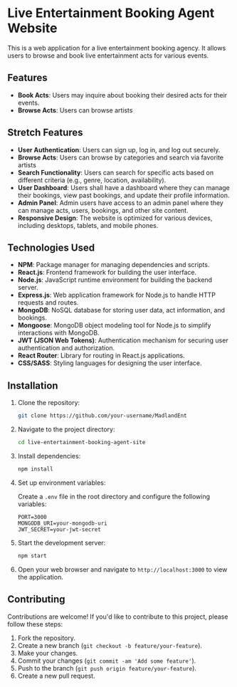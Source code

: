 # Live Entertainment Booking Agent Website

This is a web application for a live entertainment booking agency. It allows users to browse and book live entertainment acts for various events.

## Features

- **Book Acts**: Users may inquire about booking their desired acts for their events.
- **Browse Acts**: Users can browse artists

## Stretch Features

- **User Authentication**: Users can sign up, log in, and log out securely.
- **Browse Acts**: Users can browse by categories and search via favorite artists
- **Search Functionality**: Users can search for specific acts based on different criteria (e.g., genre, location, availability).
- **User Dashboard**: Users shall have a dashboard where they can manage their bookings, view past bookings, and update their profile information.
- **Admin Panel**: Admin users have access to an admin panel where they can manage acts, users, bookings, and other site content.
- **Responsive Design**: The website is optimized for various devices, including desktops, tablets, and mobile phones.

## Technologies Used

- **NPM**: Package manager for managing dependencies and scripts.
- **React.js**: Frontend framework for building the user interface.
- **Node.js**: JavaScript runtime environment for building the backend server.
- **Express.js**: Web application framework for Node.js to handle HTTP requests and routes.
- **MongoDB**: NoSQL database for storing user data, act information, and bookings.
- **Mongoose**: MongoDB object modeling tool for Node.js to simplify interactions with MongoDB.
- **JWT (JSON Web Tokens)**: Authentication mechanism for securing user authentication and authorization.
- **React Router**: Library for routing in React.js applications.
- **CSS/SASS**: Styling languages for designing the user interface.

## Installation

1. Clone the repository:

   ```bash
   git clone https://github.com/your-username/MadlandEnt
   ```

2. Navigate to the project directory:

   ```bash
   cd live-entertainment-booking-agent-site
   ```

3. Install dependencies:

   ```bash
   npm install
   ```

4. Set up environment variables:

   Create a `.env` file in the root directory and configure the following variables:

   ```plaintext
   PORT=3000
   MONGODB_URI=your-mongodb-uri
   JWT_SECRET=your-jwt-secret
   ```

5. Start the development server:

   ```bash
   npm start
   ```

6. Open your web browser and navigate to `http://localhost:3000` to view the application.

## Contributing

Contributions are welcome! If you'd like to contribute to this project, please follow these steps:

1. Fork the repository.
2. Create a new branch (`git checkout -b feature/your-feature`).
3. Make your changes.
4. Commit your changes (`git commit -am 'Add some feature'`).
5. Push to the branch (`git push origin feature/your-feature`).
6. Create a new pull request.
